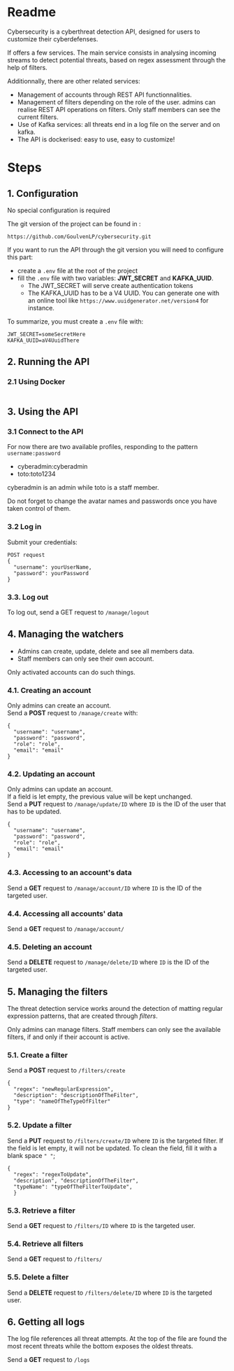 # Readme

Cybersecurity is a cyberthreat detection API, designed for users to customize their cyberdefenses.

If offers a few services. The main service consists in analysing incoming streams to detect potential threats, based on regex assessment through the help of filters.

Additionnally, there are other related services:
- Management of accounts through REST API functionnalities.
- Management of filters depending on the role of the user. admins can realise REST API operations on filters. Only staff members can see the current filters.
- Use of Kafka services: all threats end in a log file on the server and on kafka.
- The API is dockerised: easy to use, easy to customize!


# Steps
## 1. Configuration
No special configuration is required


The git version of the project can be found in :
```
https://github.com/GoulvenLP/cybersecurity.git
```
If you want to run the API through the git version you will need to configure this part:
- create a `.env` file at the root of the project
- fill the `.env` file with two variables: **JWT_SECRET** and **KAFKA_UUID**.
  - The JWT_SECRET will serve create authentication tokens
  - The KAFKA_UUID has to be a V4 UUID. You can generate one with an online tool like `https://www.uuidgenerator.net/version4` for instance.

To summarize, you must create a `.env` file with:
```
JWT_SECRET=someSecretHere
KAFKA_UUID=aV4UuidThere
```

## 2. Running the API
### 2.1 Using Docker

```

```

## 3. Using the API
### 3.1 Connect to the API
For now there are two available profiles, responding to the pattern `username:password`
- cyberadmin:cyberadmin
- toto:toto1234

cyberadmin is an admin while toto is a staff member.

Do not forget to change the avatar names and passwords once you have taken control of them.

### 3.2 Log in
Submit your credentials:
```
POST request
{
  "username": yourUserName,
  "password": yourPassword
}
```

### 3.3. Log out
To log out, send a GET request to `/manage/logout`<br/>

## 4. Managing the watchers
- Admins can create, update, delete and see all members data.
- Staff members can only see their own account.

Only activated accounts can do such things.

### 4.1. Creating an account
Only admins can create an account.<br/>
Send a **POST** request to `/manage/create`
with:
```
{
  "username": "username",
  "password": "password",
  "role": "role",
  "email": "email"
}
```

### 4.2. Updating an account
Only admins can update an account.<br/>
If a field is let empty, the previous value will be kept unchanged.</br>
Send a **PUT** request to `/manage/update/ID` where `ID` is the ID of the user that has to be updated.
```
{
  "username": "username",
  "password": "password",
  "role": "role",
  "email": "email"
}
```
### 4.3. Accessing to an account's data
Send a **GET** request to `/manage/account/ID` where `ID` is the ID of the targeted user.

### 4.4. Accessing all accounts' data
Send a **GET** request to `/manage/account/`

### 4.5. Deleting an account
Send a **DELETE** request to `/manage/delete/ID`  where `ID` is the ID of the targeted user.

## 5. Managing the filters
The threat detection service works around the detection of matting regular expression patterns, that are created through *filters*.

Only admins can manage filters. Staff members can only see the available filters, if and only if their account is active.

### 5.1. Create a filter
Send a **POST** request to `/filters/create`
```
{
  "regex": "newRegularExpression",
  "description": "descriptionOfTheFilter",
  "type": "nameOfTheTypeOfFilter"
}
```

### 5.2. Update a filter
Send a **PUT** request to `/filters/create/ID` where `ID` is the targeted filter. If the field is let empty, it will not be updated. To clean the field, fill it with a blank space `" "`;
```
{
  "regex": "regexToUpdate",
  "description", "descriptionOfTheFilter",
  "typeName": "typeOfTheFilterToUpdate",
  }
```

### 5.3. Retrieve a filter
Send a **GET** request to `/filters/ID` where `ID` is the targeted user.

### 5.4. Retrieve all filters
Send a **GET** request to `/filters/`

### 5.5. Delete a filter
Send a **DELETE** request to `/filters/delete/ID` where `ID` is the targeted user.

## 6. Getting all logs
The log file references all threat attempts. At the top of the file are found the most recent threats while the bottom exposes the oldest threats.

Send a **GET** request to `/logs`